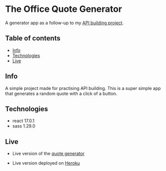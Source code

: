 # The Office Quote Generator

A generator app as a follow-up to my [API building project](https://github.com/Rukrymyrkur/office-quote-api).

## Table of contents

- [Info](#info)
- [Technologies](#technologies)
- [Live](#live)

## Info

A simple project made for practising API building.
This is a super simple app that generates a random quote with a click of a button.

## Technologies

- react 17.0.1
- sass 1.29.0

## Live

- Live version of the [quote generator](https://blooming-depths-82764.herokuapp.com/)

- Live version deployed on [Heroku](https://frozen-anchorage-84147.herokuapp.com/)
